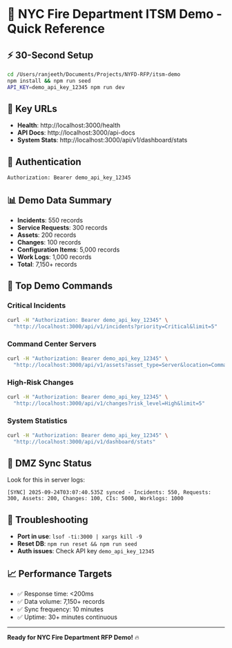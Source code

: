 # 🚀 NYC Fire Department ITSM Demo - Quick Reference

## ⚡ 30-Second Setup
```bash
cd /Users/ranjeeth/Documents/Projects/NYFD-RFP/itsm-demo
npm install && npm run seed
API_KEY=demo_api_key_12345 npm run dev
```

## 🔗 Key URLs
- **Health**: http://localhost:3000/health
- **API Docs**: http://localhost:3000/api-docs
- **System Stats**: http://localhost:3000/api/v1/dashboard/stats

## 🔑 Authentication
```bash
Authorization: Bearer demo_api_key_12345
```

## 📊 Demo Data Summary
- **Incidents**: 550 records
- **Service Requests**: 300 records  
- **Assets**: 200 records
- **Changes**: 100 records
- **Configuration Items**: 5,000 records
- **Work Logs**: 1,000 records
- **Total**: 7,150+ records

## 🎯 Top Demo Commands

### Critical Incidents
```bash
curl -H "Authorization: Bearer demo_api_key_12345" \
  "http://localhost:3000/api/v1/incidents?priority=Critical&limit=5"
```

### Command Center Servers
```bash
curl -H "Authorization: Bearer demo_api_key_12345" \
  "http://localhost:3000/api/v1/assets?asset_type=Server&location=Command Center&limit=5"
```

### High-Risk Changes
```bash
curl -H "Authorization: Bearer demo_api_key_12345" \
  "http://localhost:3000/api/v1/changes?risk_level=High&limit=5"
```

### System Statistics
```bash
curl -H "Authorization: Bearer demo_api_key_12345" \
  "http://localhost:3000/api/v1/dashboard/stats"
```

## 🔄 DMZ Sync Status
Look for this in server logs:
```
[SYNC] 2025-09-24T03:07:40.535Z synced - Incidents: 550, Requests: 300, Assets: 200, Changes: 100, CIs: 5000, Worklogs: 1000
```

## 🚨 Troubleshooting
- **Port in use**: `lsof -ti:3000 | xargs kill -9`
- **Reset DB**: `npm run reset && npm run seed`
- **Auth issues**: Check API key `demo_api_key_12345`

## 📈 Performance Targets
- ✅ Response time: <200ms
- ✅ Data volume: 7,150+ records
- ✅ Sync frequency: 10 minutes
- ✅ Uptime: 30+ minutes continuous

---
**Ready for NYC Fire Department RFP Demo!** 🔥

